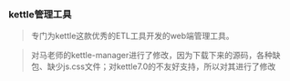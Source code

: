 ### kettle管理工具
> 专门为kettle这款优秀的ETL工具开发的web端管理工具。

> 对马老师的kettle-manager进行了修改，因为下载下来的源码，各种缺包、缺少js.css文件；对kettle7.0的不友好支持，所以对其进行了修改